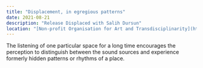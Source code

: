 ```yaml
---
title: "Displacement, in egregious patterns"
date: 2021-08-21
description: "Release Displaced with Salih Dursun"
location: "[Non-profit Organisation for Art and Transdisciplinarity](https://www.sual-archives.net/css/sual-archives/2016-2/salih-dursun-frederic-stritter/)"
---
```

The listening of one particular space for a long time encourages the perception to distinguish between the sound sources and experience formerly hidden patterns or rhythms of a place.
